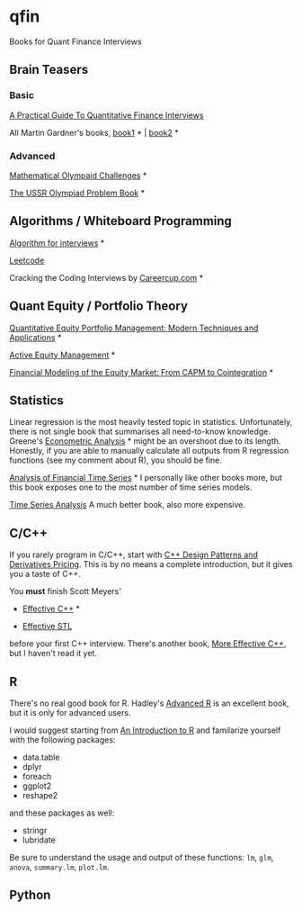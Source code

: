 # qfin
Books for Quant Finance Interviews

## Brain Teasers

### Basic
[A Practical Guide To Quantitative Finance Interviews](http://www.amazon.com/Practical-Guide-Quantitative-Finance-Interviews/dp/1438236662)

All Martin Gardner's books, 
  [book1](http://www.amazon.com/Mathematical-Logic-Puzzles-Dover-Recreational/dp/0486281523) * |
  [book2](http://www.amazon.com/Entertaining-Mathematical-Puzzles-Martin-Gardner/dp/0486252116) *
  
### Advanced

[Mathematical Olympaid Challenges](http://www.amazon.com/Mathematical-Olympiad-Challenges-Titu-Andreescu/dp/0817645284) *

[The USSR Olympiad Problem Book](http://www.amazon.com/The-USSR-Olympiad-Problem-Book/dp/0486277097) *

## Algorithms / Whiteboard Programming

[Algorithm for interviews](http://www.amazon.com/Algorithms-Interviews-Adnan-Aziz/dp/1453792996) *

[Leetcode](https://leetcode.com/)

Cracking the Coding Interviews by [Careercup.com](http://www.careercup.com/) *

## Quant Equity / Portfolio Theory

[Quantitative Equity Portfolio Management: Modern Techniques and Applications](http://www.amazon.com/Quantitative-Equity-Portfolio-Management-Applications/dp/1584885580) *

[Active Equity Management](http://www.amazon.com/Active-Equity-Management-Xinfeng-Zhou/dp/0692297774) *

[Financial Modeling of the Equity Market: From CAPM to Cointegration](http://www.amazon.com/Financial-Modeling-Equity-Market-Cointegration/dp/0471699004) *

## Statistics

Linear regression is the most heavily tested topic in statistics. Unfortunately, there is not single book that summarises all need-to-know knowledge. Greene's [Econometric Analysis](http://www.amazon.com/Econometric-Analysis-7th-William-Greene/dp/0131395386) * might be an overshoot due to its length. Honestly, if you are able to manually calculate all outputs from R regression functions (see my comment about R), you should be fine.

[Analysis of Financial Time Series](http://www.amazon.com/Analysis-Financial-Time-Series-Ruey/dp/0470414359) * I personally like other books more, but this book exposes one to the most number of time series models.

[Time Series Analysis](http://press.princeton.edu/titles/5386.html) A much better book, also more expensive.

## C/C++

If you rarely program in C/C++, start with [C++ Design Patterns and Derivatives Pricing](http://www.amazon.com/Patterns-Derivatives-Pricing-Mathematics-Finance/dp/0521721628). This is by no means a complete introduction, but it gives you a taste of C++. 

You **must** finish Scott Meyers'

- [Effective C++](http://www.amazon.com/Effective-Specific-Improve-Programs-Designs/dp/0321334876) *

- [Effective STL](http://www.amazon.com/Effective-STL-Specific-Standard-Template/dp/0201749629)

before your first C++ interview.  There's another book, [More Effective C++](http://www.amazon.com/More-Effective-Improve-Programs-Designs/dp/020163371X), but I haven't read it yet.

## R

There's no real good book for R. Hadley's [Advanced R](http://adv-r.had.co.nz/) is an excellent book, but it is only for advanced users.

I would suggest starting from [An Introduction to R](https://cran.r-project.org/doc/manuals/r-release/R-intro.html) and familarize yourself with the following packages:

- data.table
- dplyr
- foreach
- ggplot2
- reshape2

and these packages as well:

- stringr
- lubridate

Be sure to understand the usage and output of these functions: `lm`, `glm`, `anova`, `summary.lm`, `plot.lm`.

## Python

